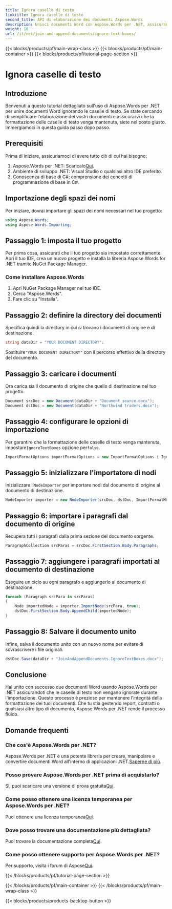 ```yaml
---
title: Ignora caselle di testo
linktitle: Ignora caselle di testo
second_title: API di elaborazione dei documenti Aspose.Words
description: Unisci documenti Word con Aspose.Words per .NET, assicurandoti che la formattazione della casella di testo venga preservata. Segui questa guida passo passo per un'elaborazione fluida dei documenti.
weight: 10
url: /it/net/join-and-append-documents/ignore-text-boxes/
---
```


{{< blocks/products/pf/main-wrap-class >}}
{{< blocks/products/pf/main-container >}}
{{< blocks/products/pf/tutorial-page-section >}}

# Ignora caselle di testo

## Introduzione

Benvenuti a questo tutorial dettagliato sull'uso di Aspose.Words per .NET per unire documenti Word ignorando le caselle di testo. Se state cercando di semplificare l'elaborazione dei vostri documenti e assicurarvi che la formattazione delle caselle di testo venga mantenuta, siete nel posto giusto. Immergiamoci in questa guida passo dopo passo.

## Prerequisiti

Prima di iniziare, assicuriamoci di avere tutto ciò di cui hai bisogno:

1.  Aspose.Words per .NET: Scaricalo[Qui](https://releases.aspose.com/words/net/).
2. Ambiente di sviluppo .NET: Visual Studio o qualsiasi altro IDE preferito.
3. Conoscenza di base di C#: comprensione dei concetti di programmazione di base in C#.

## Importazione degli spazi dei nomi

Per iniziare, dovrai importare gli spazi dei nomi necessari nel tuo progetto:

```csharp
using Aspose.Words;
using Aspose.Words.Importing;
```

## Passaggio 1: imposta il tuo progetto

Per prima cosa, assicurati che il tuo progetto sia impostato correttamente. Apri il tuo IDE, crea un nuovo progetto e installa la libreria Aspose.Words for .NET tramite NuGet Package Manager.

### Come installare Aspose.Words

1. Apri NuGet Package Manager nel tuo IDE.
2. Cerca "Aspose.Words".
3. Fare clic su "Installa".

## Passaggio 2: definire la directory dei documenti

Specifica quindi la directory in cui si trovano i documenti di origine e di destinazione.

```csharp
string dataDir = "YOUR DOCUMENT DIRECTORY";
```

 Sostituire`"YOUR DOCUMENT DIRECTORY"` con il percorso effettivo della directory del documento.

## Passaggio 3: caricare i documenti

Ora carica sia il documento di origine che quello di destinazione nel tuo progetto.

```csharp
Document srcDoc = new Document(dataDir + "Document source.docx");
Document dstDoc = new Document(dataDir + "Northwind traders.docx");
```

## Passaggio 4: configurare le opzioni di importazione

 Per garantire che la formattazione delle caselle di testo venga mantenuta, impostare`IgnoreTextBoxes` opzione per`false`.

```csharp
ImportFormatOptions importFormatOptions = new ImportFormatOptions { IgnoreTextBoxes = false };
```

## Passaggio 5: inizializzare l'importatore di nodi

 Inizializzare il`NodeImporter` per importare nodi dal documento di origine al documento di destinazione.

```csharp
NodeImporter importer = new NodeImporter(srcDoc, dstDoc, ImportFormatMode.KeepSourceFormatting, importFormatOptions);
```

## Passaggio 6: importare i paragrafi dal documento di origine

Recupera tutti i paragrafi dalla prima sezione del documento sorgente.

```csharp
ParagraphCollection srcParas = srcDoc.FirstSection.Body.Paragraphs;
```

## Passaggio 7: aggiungere i paragrafi importati al documento di destinazione

Eseguire un ciclo su ogni paragrafo e aggiungerlo al documento di destinazione.

```csharp
foreach (Paragraph srcPara in srcParas)
{
    Node importedNode = importer.ImportNode(srcPara, true);
    dstDoc.FirstSection.Body.AppendChild(importedNode);
}
```

## Passaggio 8: Salvare il documento unito

Infine, salva il documento unito con un nuovo nome per evitare di sovrascrivere i file originali.

```csharp
dstDoc.Save(dataDir + "JoinAndAppendDocuments.IgnoreTextBoxes.docx");
```

## Conclusione

Hai unito con successo due documenti Word usando Aspose.Words per .NET assicurandoti che le caselle di testo non vengano ignorate durante l'importazione. Questo processo è prezioso per mantenere l'integrità della formattazione dei tuoi documenti. Che tu stia gestendo report, contratti o qualsiasi altro tipo di documento, Aspose.Words per .NET rende il processo fluido.

## Domande frequenti

### Che cos'è Aspose.Words per .NET?
 Aspose.Words per .NET è una potente libreria per creare, manipolare e convertire documenti Word all'interno di applicazioni .NET.[Saperne di più](https://reference.aspose.com/words/net/).

### Posso provare Aspose.Words per .NET prima di acquistarlo?
 Sì, puoi scaricare una versione di prova gratuita[Qui](https://releases.aspose.com/).

### Come posso ottenere una licenza temporanea per Aspose.Words per .NET?
Puoi ottenere una licenza temporanea[Qui](https://purchase.aspose.com/temporary-license/).

### Dove posso trovare una documentazione più dettagliata?
 Puoi trovare la documentazione completa[Qui](https://reference.aspose.com/words/net/).

### Come posso ottenere supporto per Aspose.Words per .NET?
 Per supporto, visita i forum di Aspose[Qui](https://forum.aspose.com/c/words/8).

{{< /blocks/products/pf/tutorial-page-section >}}

{{< /blocks/products/pf/main-container >}}
{{< /blocks/products/pf/main-wrap-class >}}

{{< blocks/products/products-backtop-button >}}
